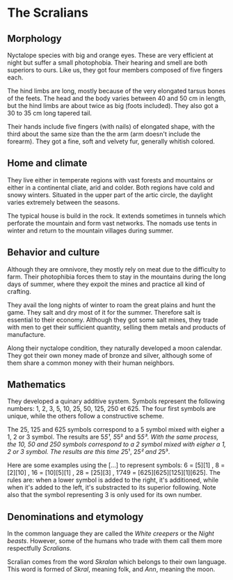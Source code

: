 # The Scralians

## Morphology
Nyctalope species with big and orange eyes. These are very efficient at night but suffer a small photophobia. Their hearing and smell are both superiors to ours. Like us, they got four members composed of five fingers each.

The hind limbs are long, mostly because of the very elongated tarsus bones of the feets. The head and the body varies between 40 and 50 cm in length, but the hind limbs are about twice as big (foots included). They also got a 30 to 35 cm long tapered tail.

Their hands include five fingers (with nails) of elongated shape, with the third about the same size than the the arm (arm doesn't include the forearm). They got a fine, soft and velvety fur, generally whitish colored.

## Home and climate
They live either in temperate regions with vast forests and mountains or either in a continental cliate, arid and colder. Both regions have cold and snowy winters. Situated in the upper part of the artic circle, the daylight varies extremely between the seasons.

The typical house is build in the rock. It extends sometimes in tunnels which perforate the mountain and form vast networks. The nomads use tents in winter and return to the mountain villages during summer.

## Behavior and culture
Although they are omnivore, they mostly rely on meat due to the difficulty to farm. Their photophibia forces them to stay in the mountains during the long days of summer, where they expoit the mines and practice all kind of crafting.

They avail the long nights of winter to roam the great plains and hunt the game. They salt and dry most of it for the summer. Therefore salt is essential to their economy. Although they got some salt mines, they trade with men to get their sufficient quantity, selling them metals and products of manufacture.

Along their nyctalope condition, they naturally developed a moon calendar. They got their own money made of bronze and silver, although some of them share a common money with their human neighbors.

## Mathematics
They developed a quinary additive system. Symbols represent the following numbers: 1, 2, 3, 5, 10, 25, 50, 125, 250 et 625. The four first symbols are unique, while the others follow a constructive scheme.

The 25, 125 and 625 symbols correspond to a 5 symbol mixed with eigher a 1, 2 or 3 symbol. The results are 5*5¹, 5*5² and 5*5³. With the same process, the 10, 50 and 250 symbols correspond to a 2 symbol mixed with eigher a 1, 2 or 3 symbol. The results are this time 2*5¹, 2*5² and 2*5³.

Here are some examples using the [...] to represent symbols: 6 = [5][1] , 8 = [2][10] , 16 = [10][5][1] , 28 = [25][3] , 1’749 = [625][625][125][1][625]. The rules are: when a lower symbol is added to the right, it's additioned, while when it's added to the left, it's substracted to its superior following. Note also that the symbol representing 3 is only used for its own number.

## Denominations and etymology
In the common language they are called the _White creepers_ or the _Night beasts_. However, some of the humans who trade with them call them more respectfully _Scralians_.

Scralian comes from the word _Skralan_ which belongs to their own language. This word is formed of _Skral_, meaning folk, and _Ann_, meaning the moon.
